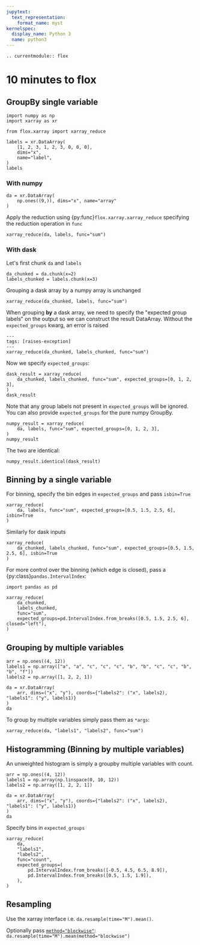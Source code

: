 ```yaml
---
jupytext:
  text_representation:
    format_name: myst
kernelspec:
  display_name: Python 3
  name: python3
---
```


```{eval-rst}
.. currentmodule:: flox
```

# 10 minutes to flox

## GroupBy single variable

```{code-cell}
import numpy as np
import xarray as xr

from flox.xarray import xarray_reduce

labels = xr.DataArray(
    [1, 2, 3, 1, 2, 3, 0, 0, 0],
    dims="x",
    name="label",
)
labels
```

### With numpy

```{code-cell}
da = xr.DataArray(
    np.ones((9,)), dims="x", name="array"
)
```

Apply the reduction using {py:func}`flox.xarray.xarray_reduce` specifying the reduction operation in `func`

```{code-cell}
xarray_reduce(da, labels, func="sum")
```

### With dask

Let's first chunk `da` and `labels`

```{code-cell}
da_chunked = da.chunk(x=2)
labels_chunked = labels.chunk(x=3)
```

Grouping a dask array by a numpy array is unchanged

```{code-cell}
xarray_reduce(da_chunked, labels, func="sum")
```

When grouping **by** a dask array, we need to specify the "expected group labels" on the output so we can construct the result DataArray.
Without the `expected_groups` kwarg, an error is raised

```{code-cell}
---
tags: [raises-exception]
---
xarray_reduce(da_chunked, labels_chunked, func="sum")
```

Now we specify `expected_groups`:

```{code-cell}
dask_result = xarray_reduce(
    da_chunked, labels_chunked, func="sum", expected_groups=[0, 1, 2, 3],
)
dask_result
```

Note that any group labels not present in `expected_groups` will be ignored.
You can also provide `expected_groups` for the pure numpy GroupBy.

```{code-cell}
numpy_result = xarray_reduce(
    da, labels, func="sum", expected_groups=[0, 1, 2, 3],
)
numpy_result
```

The two are identical:

```{code-cell}
numpy_result.identical(dask_result)
```

## Binning by a single variable

For binning, specify the bin edges in `expected_groups` and pass `isbin=True`

```{code-cell}
xarray_reduce(
    da, labels, func="sum", expected_groups=[0.5, 1.5, 2.5, 6], isbin=True
)
```

Similarly for dask inputs

```{code-cell}
xarray_reduce(
    da_chunked, labels_chunked, func="sum", expected_groups=[0.5, 1.5, 2.5, 6], isbin=True
)
```

For more control over the binning (which edge is closed), pass a {py:class}`pandas.IntervalIndex`:

```{code-cell}
import pandas as pd

xarray_reduce(
    da_chunked,
    labels_chunked,
    func="sum",
    expected_groups=pd.IntervalIndex.from_breaks([0.5, 1.5, 2.5, 6], closed="left"),
)
```

## Grouping by multiple variables

```{code-cell}
arr = np.ones((4, 12))
labels1 = np.array(["a", "a", "c", "c", "c", "b", "b", "c", "c", "b", "b", "f"])
labels2 = np.array([1, 2, 2, 1])

da = xr.DataArray(
    arr, dims=("x", "y"), coords={"labels2": ("x", labels2), "labels1": ("y", labels1)}
)
da
```

To group by multiple variables simply pass them as `*args`:

```{code-cell}
xarray_reduce(da, "labels1", "labels2", func="sum")
```

## Histogramming (Binning by multiple variables)

An unweighted histogram is simply a groupby multiple variables with count.

```{code-cell} python
arr = np.ones((4, 12))
labels1 = np.array(np.linspace(0, 10, 12))
labels2 = np.array([1, 2, 2, 1])

da = xr.DataArray(
    arr, dims=("x", "y"), coords={"labels2": ("x", labels2), "labels1": ("y", labels1)}
)
da
```

Specify bins in `expected_groups`

```{code-cell} python
xarray_reduce(
    da,
    "labels1",
    "labels2",
    func="count",
    expected_groups=(
        pd.IntervalIndex.from_breaks([-0.5, 4.5, 6.5, 8.9]),
        pd.IntervalIndex.from_breaks([0.5, 1.5, 1.9]),
    ),
)
```

## Resampling

Use the xarray interface i.e. `da.resample(time="M").mean()`.

Optionally pass [`method="blockwise"`](method-blockwise): `da.resample(time="M").mean(method="blockwise")`
